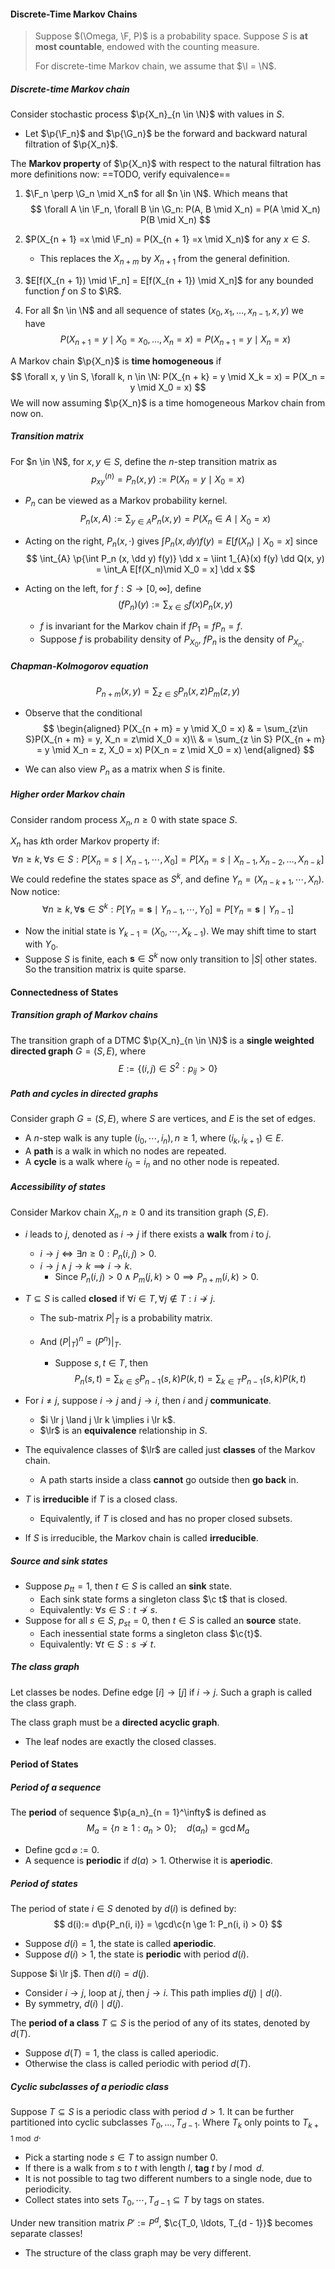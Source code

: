 #### Discrete-Time Markov Chains

> Suppose $(\Omega, \F, P)$ is a probability space. Suppose $S$ is **at most countable**, endowed with the counting measure.
>
> For discrete-time Markov chain, we assume that $\I = \N$.

##### Discrete-time Markov chain

Consider stochastic process $\p{X_n}_{n \in \N}$ with values in $S$.

- Let $\p{\F_n}$ and $\p{\G_n}$ be the forward and backward natural filtration of $\p{X_n}$.

The **Markov property** of $\p{X_n}$ with respect to the natural filtration has more definitions now: ==TODO, verify equivalence==

1. $\F_n \perp \G_n \mid X_n$ for all $n \in \N$. Which means that
   $$
   \forall A \in \F_n, \forall B \in \G_n: P(A, B \mid X_n) = P(A \mid X_n) P(B \mid X_n)
   $$

2. $P(X_{n + 1} =x \mid \F_n) = P(X_{n + 1} =x \mid X_n)$ for any $x \in S$.

   - This replaces the $X_{n + m}$ by $X_{n + 1}$ from the general definition.

3. $E[f(X_{n + 1}) \mid \F_n] = E[f(X_{n + 1}) \mid X_n]$ for any bounded function $f$ on $S$ to $\R$.

4. For all $n \in \N$ and all sequence of states $(x_0, x_1, \ldots, x_{n - 1}, x, y)$ we have
   $$
   P(X_{n + 1} = y \mid X_0 = x_0, \ldots, X_n = x) = P(X_{n + 1} = y \mid X_n = x)
   $$

A Markov chain $\p{X_n}$ is **time homogeneous** if
$$
\forall x, y \in S, \forall k, n \in \N: P(X_{n + k} = y \mid X_k = x) = P(X_n = y \mid X_0 = x)
$$
We will now assuming $\p{X_n}$ is a time homogeneous Markov chain from now on.

##### Transition matrix

For $n \in \N$, for $x, y \in S$, define the $n$-step transition matrix as
$$
p_{xy}^{(n)} = P_n(x, y):= P(X_n = y \mid X_0 = x)
$$

- $P_n$ can be viewed as a Markov probability kernel.
  $$
  P_n(x, A) := \sum_{y \in A}P_n(x, y) = P(X_n \in A \mid X_0 = x)
  $$
  
- Acting on the right, $P_n(x, \cdot)$ gives $\int P_n(x, \dd y) f(y) = E[f(X_n) \mid X_0 = x]$ since
  $$
  \int_{A} \p{\int P_n (x, \dd y) f(y)} \dd x = \iint 1_{A}(x) f(y) \dd Q(x, y) = \int_A E[f(X_n)\mid X_0 = x] \dd x
  $$

- Acting on the left, for $f: S \to [0, \infty]$, define
  $$
  (f  P_n)(y) := \sum_{x \in S} f(x) P_n(x, y)
  $$

  - $f$ is invariant for the Markov chain if $fP_1 = fP_n = f$.
  - Suppose $f$ is probability density of $P_{X_0}$, $fP_n$ is the density of $P_{X_n}$.

##### Chapman-Kolmogorov equation
$$
P_{n + m}(x, y) = \sum_{z \in S} P_n(x, z) P_m(z, y)
$$

- Observe that the conditional
  $$
  \begin{aligned}
  P(X_{n + m} = y \mid X_0 = x) & = \sum_{z\in S}P(X_{n + m} = y, X_n = z\mid X_0 = x)\\
  & = \sum_{z \in S} P(X_{n + m} = y \mid X_n = z, X_0 = x) P(X_n = z \mid X_0 = x)
  \end{aligned}
  $$
  
- We can also view $P_n$ as a matrix when $S$ is finite.

##### Higher order Markov chain

Consider random process $X_n, n \ge 0$ with state space $S$.

$X_n$ has $k$th order Markov property if:
$$
\forall n \ge k, \forall s \in S: P[X_n = s \mid X_{n-1}, \cdots ,X_{0}] = P[X_n = s \mid X_{n-1}, X_{n-2}, \ldots, X_{n-k}]
$$
We could redefine the states space as $S^{k}$, and define $Y_{n} = (X_{n-k+1}, \cdots, X_{n})$. Now notice:
$$
\forall n \ge k, \forall \mathbf s \in S^{k}: P[Y_n = \mathbf s \mid Y_{n-1}, \cdots, Y_{0}] = P[Y_n = \mathbf s\mid Y_{n-1}]
$$

- Now the initial state is $Y_{k-1} = (X_0, \cdots, X_{k-1})$. We may shift time to start with $Y_0$.
- Suppose $S$ is finite, each $\mathbf s \in S^k$ now only transition to $|S|$ other states. So the transition matrix is quite sparse.

#### Connectedness of States

##### Transition graph of Markov chains

The transition graph of a DTMC $\p{X_n}_{n \in \N}$ is a **single weighted directed graph** $G = (S, E)$, where
$$
E := \{(i, j) \in S^2: p_{ij} > 0\}
$$
##### Path and cycles in directed graphs

Consider graph $G = (S, E)$, where $S$ are vertices, and $E$ is the set of edges.

- A $n$-step walk is any tuple $(i_0, \cdots, i_n), n \ge 1$, where $(i_k, i_{k+1}) \in E$.
- A **path** is a walk in which no nodes are repeated. 
- A **cycle** is a walk where $i_0 = i_n$ and no other node is repeated.

##### Accessibility of states

Consider Markov chain $X_n, n \ge 0$ and its transition graph $(S, E)$.

- $i$ leads to $j$, denoted as $i \to j$ if there exists a **walk** from $i$ to $j$.
  - $i \to j \iff \exists n \ge 0: P_n(i, j) > 0$.
  - $i \to j \land j \to k \implies i \to k$.
    - Since $P_n(i, j) > 0 \land P_m(j, k) > 0 \implies P_{n + m}(i, k) > 0$.

- $T \subseteq S$ is called **closed** if $\forall i \in T, \forall j \notin T: i \not \to j$.

  - The sub-matrix $P|_T$ is a probability matrix.

  - And $(P|_T)^n = (P^n)|_T$.

    - Suppose $s, t \in T$, then
      $$
      P_n(s, t) = \sum_{k \in S} P_{n -1}(s, k) P(k, t) = \sum_{k \in T} P_{n - 1}(s, k) P(k, t)
      $$

- For $i \neq j$, suppose $i \to j$ and $j \to i$, then $i$ and $j$ **communicate**.
  - $i \lr j \land j \lr k \implies i \lr k$.
  - $\lr$ is an **equivalence** relationship in $S$.

- The equivalence classes of $\lr$ are called just **classes** of the Markov chain.
  - A path starts inside a class **cannot** go outside then **go back** in.

- $T$ is **irreducible** if $T$ is a closed class.

  - Equivalently, if $T$ is closed and has no proper closed subsets.

- If $S$ is irreducible, the Markov chain is called **irreducible**.


##### Source and sink states

- Suppose $p_{tt} = 1$, then $t \in S$ is called an **sink** state.
  - Each sink state forms a singleton class $\c t$ that is closed.
  - Equivalently: $\forall s \in S: t \not \to s$.
- Suppose for all $s \in S$, $p_{st} = 0$, then $t \in S$ is called an **source** state.
  - Each inessential state forms a singleton class $\c{t}$.
  - Equivalently: $\forall t \in S: s \not \to t$.

##### The class graph

Let classes be nodes. Define edge $[i] \to [j]$ if $i \to j$. Such a graph is called the class graph.

The class graph must be a **directed acyclic graph**.

- The leaf nodes are exactly the closed classes.

#### Period of States

##### Period of a sequence

The **period** of sequence $\p{a_n}_{n = 1}^\infty$ is defined as
$$
M_a = \{n \ge 1: a_n > 0\}; \quad d(a_n) = \gcd M_a
$$

- Define $\gcd \varnothing := 0$.
- A sequence is **periodic** if $d(a) > 1$. Otherwise it is **aperiodic**.

##### Period of states

The period of state $i \in S$ denoted by $d(i)$ is defined by:
$$
d(i):= d\p{P_n(i, i)} = \gcd\c{n \ge 1: P_n(i, i) > 0}
$$

- Suppose $d(i) = 1$, the state is called **aperiodic**.
- Suppose $d(i) > 1$, the state is **periodic** with period $d(i)$.

Suppose $i \lr j$. Then $d(i) = d(j)$.

- Consider $i \to j$, loop at $j$, then $j \to i$. This path implies $d(j) \mid d(i)$.
- By symmetry, $d(i) \mid d(j)$.

The **period of a class** $T \subseteq S$ is the period of any of its states, denoted by $d(T)$.

- Suppose $d(T) = 1$, the class is called aperiodic.
- Otherwise the class is called periodic with period $d(T)$.

##### Cyclic subclasses of a periodic class

Suppose $T \subseteq S$ is a periodic class with period $d > 1$. It can be further partitioned into cyclic subclasses $T_0, \ldots, T_{d - 1}$. Where $T_{k}$ only points to $T_{k + 1 \bmod d}$.

- Pick a starting node $s \in T$ to assign number $0$.
- If there is a walk from $s$ to $t$ with length $l$, **tag** $t$ by $l \bmod d$.
- It is not possible to tag two different numbers to a single node, due to periodicity.
- Collect states into sets $T_0, \cdots, T_{d-1} \subseteq T$ by tags on states.

Under new transition matrix $P' := P^d$, $\c{T_0, \ldots, T_{d - 1}}$ becomes separate classes!

- The structure of the class graph may be very different.
